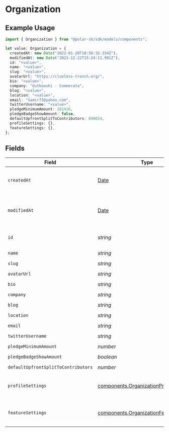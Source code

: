 # Organization

## Example Usage

```typescript
import { Organization } from "@polar-sh/sdk/models/components";

let value: Organization = {
  createdAt: new Date("2022-01-20T10:50:32.334Z"),
  modifiedAt: new Date("2023-12-22T15:24:11.981Z"),
  id: "<value>",
  name: "<value>",
  slug: "<value>",
  avatarUrl: "https://clueless-trench.org/",
  bio: "<value>",
  company: "Gutkowski - Cummerata",
  blog: "<value>",
  location: "<value>",
  email: "Samir73@yahoo.com",
  twitterUsername: "<value>",
  pledgeMinimumAmount: 281416,
  pledgeBadgeShowAmount: false,
  defaultUpfrontSplitToContributors: 690654,
  profileSettings: {},
  featureSettings: {},
};
```

## Fields

| Field                                                                                            | Type                                                                                             | Required                                                                                         | Description                                                                                      |
| ------------------------------------------------------------------------------------------------ | ------------------------------------------------------------------------------------------------ | ------------------------------------------------------------------------------------------------ | ------------------------------------------------------------------------------------------------ |
| `createdAt`                                                                                      | [Date](https://developer.mozilla.org/en-US/docs/Web/JavaScript/Reference/Global_Objects/Date)    | :heavy_check_mark:                                                                               | Creation timestamp of the object.                                                                |
| `modifiedAt`                                                                                     | [Date](https://developer.mozilla.org/en-US/docs/Web/JavaScript/Reference/Global_Objects/Date)    | :heavy_check_mark:                                                                               | Last modification timestamp of the object.                                                       |
| `id`                                                                                             | *string*                                                                                         | :heavy_check_mark:                                                                               | The organization ID.                                                                             |
| `name`                                                                                           | *string*                                                                                         | :heavy_check_mark:                                                                               | N/A                                                                                              |
| `slug`                                                                                           | *string*                                                                                         | :heavy_check_mark:                                                                               | N/A                                                                                              |
| `avatarUrl`                                                                                      | *string*                                                                                         | :heavy_check_mark:                                                                               | N/A                                                                                              |
| `bio`                                                                                            | *string*                                                                                         | :heavy_check_mark:                                                                               | N/A                                                                                              |
| `company`                                                                                        | *string*                                                                                         | :heavy_check_mark:                                                                               | N/A                                                                                              |
| `blog`                                                                                           | *string*                                                                                         | :heavy_check_mark:                                                                               | N/A                                                                                              |
| `location`                                                                                       | *string*                                                                                         | :heavy_check_mark:                                                                               | N/A                                                                                              |
| `email`                                                                                          | *string*                                                                                         | :heavy_check_mark:                                                                               | N/A                                                                                              |
| `twitterUsername`                                                                                | *string*                                                                                         | :heavy_check_mark:                                                                               | N/A                                                                                              |
| `pledgeMinimumAmount`                                                                            | *number*                                                                                         | :heavy_check_mark:                                                                               | N/A                                                                                              |
| `pledgeBadgeShowAmount`                                                                          | *boolean*                                                                                        | :heavy_check_mark:                                                                               | N/A                                                                                              |
| `defaultUpfrontSplitToContributors`                                                              | *number*                                                                                         | :heavy_check_mark:                                                                               | N/A                                                                                              |
| `profileSettings`                                                                                | [components.OrganizationProfileSettings](../../models/components/organizationprofilesettings.md) | :heavy_check_mark:                                                                               | Settings for the organization profile                                                            |
| `featureSettings`                                                                                | [components.OrganizationFeatureSettings](../../models/components/organizationfeaturesettings.md) | :heavy_check_mark:                                                                               | Settings for the organization features                                                           |